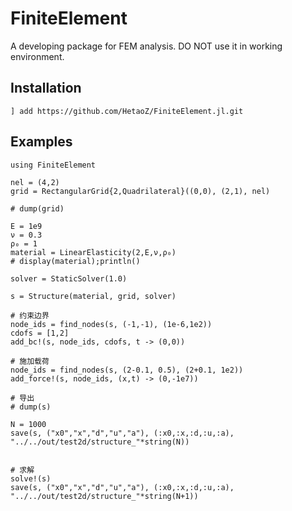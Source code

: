 # FiniteElement

A developing package for FEM analysis. DO NOT use it in working environment.

## Installation
```
] add https://github.com/HetaoZ/FiniteElement.jl.git
```

## Examples
```
using FiniteElement

nel = (4,2)
grid = RectangularGrid{2,Quadrilateral}((0,0), (2,1), nel)

# dump(grid)

E = 1e9
ν = 0.3
ρ₀ = 1
material = LinearElasticity(2,E,ν,ρ₀)
# display(material);println()

solver = StaticSolver(1.0)

s = Structure(material, grid, solver)

# 约束边界
node_ids = find_nodes(s, (-1,-1), (1e-6,1e2))
cdofs = [1,2]
add_bc!(s, node_ids, cdofs, t -> (0,0))

# 施加载荷
node_ids = find_nodes(s, (2-0.1, 0.5), (2+0.1, 1e2))
add_force!(s, node_ids, (x,t) -> (0,-1e7))

# 导出
# dump(s)

N = 1000
save(s, ("x0","x","d","u","a"), (:x0,:x,:d,:u,:a), "../../out/test2d/structure_"*string(N))


# 求解
solve!(s)
save(s, ("x0","x","d","u","a"), (:x0,:x,:d,:u,:a), "../../out/test2d/structure_"*string(N+1))
```

